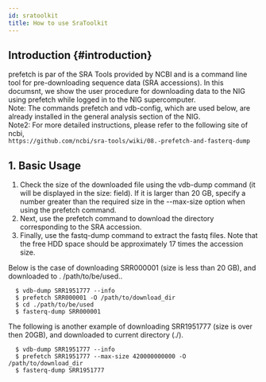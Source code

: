 ```yaml
---
id: sratoolkit
title: How to use SraToolkit
---
```


## Introduction {#introduction}
prefetch is par of the SRA Tools provided by NCBI and is a command line tool for pre-downloading sequence data (SRA accessions). In this documsnt, we show the user procedure for downloading data to the NIG using prefetch while logged in to the NIG supercomputer.  
Note: The commands prefetch and vdb-config, which are used below, are already installed in the general analysis section of the NIG.  
Note2: For more detailed instructions, please refer to the following site of ncbi,  
```https://github.com/ncbi/sra-tools/wiki/08.-prefetch-and-fasterq-dump```

## 1. Basic Usage

1. Check the size of the downloaded file using the vdb-dump command (it will be displayed in the size: field). If it is larger than 20 GB, specify a number greater than the required size in the --max-size option when using the prefetch command.  
2. Next, use the prefetch command to download the directory corresponding to the SRA accession.
3. Finally, use the fastq-dump command to extract the fastq files. Note that the free HDD space should be approximately 17 times the accession size.
    

Below is the case of downloading SRR000001 (size is less than 20 GB), and downloaded to . /path/to/be/used..

```
  $ vdb-dump SRR1951777 --info
  $ prefetch SRR000001 -O /path/to/download_dir
  $ cd ./path/to/be/used
  $ fasterq-dump SRR000001
```

The following is another example of downloading SRR1951777 (size is over then 20GB), and downloaded to current directory (./).
```
  $ vdb-dump SRR1951777 --info
  $ prefetch SRR1951777 --max-size 420000000000 -O /path/to/download_dir
  $ fasterq-dump SRR1951777
```

